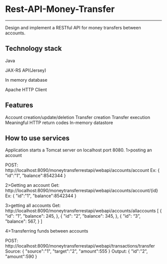 # Rest-API-Money-Transfer
-------------------------
Design and implement a RESTful API  for money transfers between accounts.

Technology stack
--------------------
Java

JAX-RS API(Jersey)

In memory database

Apache HTTP Client

Features
-------------------
Account creation/update/deletion
Transfer creation
Transfer execution
Meaningful HTTP return codes
In-memory datastore

How to use services
----------------------
Application starts a Tomcat server on localhost port 8080.
1>posting an account

POST:       http://localhost:8090/moneytransferrestapi/webapi/accounts/account
Ex: 
{
	"id":"1",
"balance":8542344
}


2>Getting an account
Get:	http://localhost:8090/moneytransferrestapi/webapi/accounts/account/{id}
Ex: 
{
		"id":"1",
"balance":8542344
}


3>getting all accounts
Get:	 http://localhost:8090/moneytransferrestapi/webapi/accounts/allaccounts
[
        {
            "id": “1”,
            "balance": 245,
         },
        {
            "id": “2”,
            "balance": 345,
        },
        {
		"id": “3”,
             "balance": 567,
        }
    ]


4>Transferring funds between accounts

POST: http://localhost:8090/moneytransferrestapi/webapi/transactions/transfer
Source:
	{
	"source":"1",
	"target":"2",
	"amount":555
}
Output:
{
	"id":"2",
	"amount":590
}
